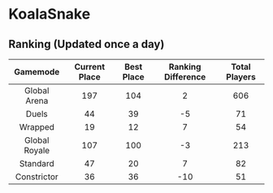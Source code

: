 # KoalaSnake

## Ranking (Updated once a day)
| Gamemode | Current Place | Best Place | Ranking Difference | Total Players |
|:--------:|:-------------:|:----------:|:------------------:|:-------------:|
| Global Arena | 197 | 104 | 2 | 606 |
| Duels | 44 | 39 | -5 | 71 |
| Wrapped | 19 | 12 | 7 | 54 |
| Global Royale | 107 | 100 | -3 | 213 |
| Standard | 47 | 20 | 7 | 82 |
| Constrictor | 36 | 36 | -10 | 51 |

